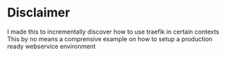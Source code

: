 # Disclaimer
I made this to incrementally discover how to use traefik in certain contexts
This by no means a comprensive example on how to setup a production ready webservice environment
